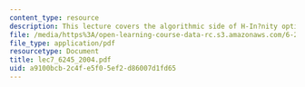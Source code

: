 ```yaml
---
content_type: resource
description: This lecture covers the algorithmic side of H-In?nity optimization.
file: /media/https%3A/open-learning-course-data-rc.s3.amazonaws.com/6-245-multivariable-control-systems-spring-2004/a9100bcb2c4fe5f05ef2d86007d1fd65_lec7_6245_2004.pdf
file_type: application/pdf
resourcetype: Document
title: lec7_6245_2004.pdf
uid: a9100bcb-2c4f-e5f0-5ef2-d86007d1fd65
---
```

